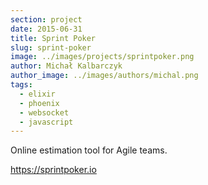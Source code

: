 ```yaml
---
section: project
date: 2015-06-31
title: Sprint Poker
slug: sprint-poker
image: ../images/projects/sprintpoker.png
author: Michał Kalbarczyk
author_image: ../images/authors/michal.png
tags:
  - elixir
  - phoenix
  - websocket
  - javascript
---
```

Online estimation tool for Agile teams.

https://sprintpoker.io

